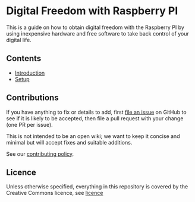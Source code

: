# Digital Freedom with Raspberry PI

This is a guide on how to obtain digital freedom with the Raspberry PI by
using inexpensive hardware and free software to take back control of your
digital life.    

## Contents

- [Introduction](introduction.md)
- [Setup](setup.md)


## Contributions


If you have anything to fix or details to add, first [file an
issue](https://github.com/rovitotv/DigitalFreedomWithRaspberryPI/issues) on 
GitHub to see if
it is likely to be accepted, then file a pull request with your change (one PR
per issue).

This is not intended to be an open wiki; we want to keep it concise and minimal
but will accept fixes and suitable additions.

See our [contributing policy](contributing.md).

## Licence

Unless otherwise specified, everything in this repository is covered by the
Creative Commons licence, see [licence](LICENSE)
